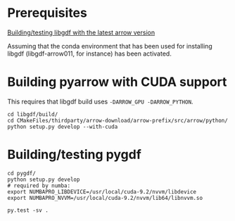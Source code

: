 # Prerequisites

[Building/testing libgdf with the latest arrow version](README-libgdf.md)

Assuming that the conda environment that has been used for installing libgdf (libgdf-arrow011, for instance) has been activated.

# Building pyarrow with CUDA support

This requires that libgdf build uses `-DARROW_GPU -DARROW_PYTHON`.
```
cd libgdf/build/
cd CMakeFiles/thirdparty/arrow-download/arrow-prefix/src/arrow/python/
python setup.py develop --with-cuda
```

# Building/testing pygdf

```
cd pygdf/
python setup.py develop
# required by numba:
export NUMBAPRO_LIBDEVICE=/usr/local/cuda-9.2/nvvm/libdevice
export NUMBAPRO_NVVM=/usr/local/cuda-9.2/nvvm/lib64/libnvvm.so

py.test -sv .
```
